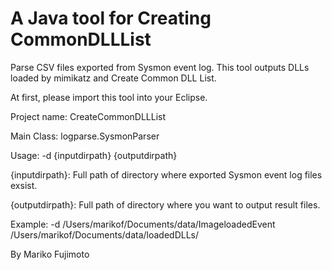 # A Java tool for Creating CommonDLLList
Parse CSV files exported from Sysmon event log. 
This tool outputs DLLs loaded by mimikatz and Create Common DLL List.

At first, please import this tool into your Eclipse.

Project name: CreateCommonDLLList

Main Class: logparse.SysmonParser

Usage:
-d {inputdirpath} {outputdirpath}

{inputdirpath}: Full path of directory where exported Sysmon event log files exsist. 

{outputdirpath}: Full path of directory where you want to output result files.

Example:
-d /Users/marikof/Documents/data/ImageloadedEvent /Users/marikof/Documents/data/loadedDLLs/

By Mariko Fujimoto

